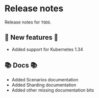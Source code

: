 # Release notes

Release notes for `TODO`.

<!--
## ‼️ Breaking changes ‼️

## ✨ UI changes ✨

## ⭐ Examples ⭐

## ⛵ Tutorials ⛵

## 🔧 Fixes 🔧

## 📚 Docs 📚

## 🎸 Misc 🎸
-->

## 💫 New features 💫

- Added support for Kubernetes 1.34

## 📚 Docs 📚

- Added Scenarios documentation
- Added Sharding documentation
- Added other missing documentation bits
